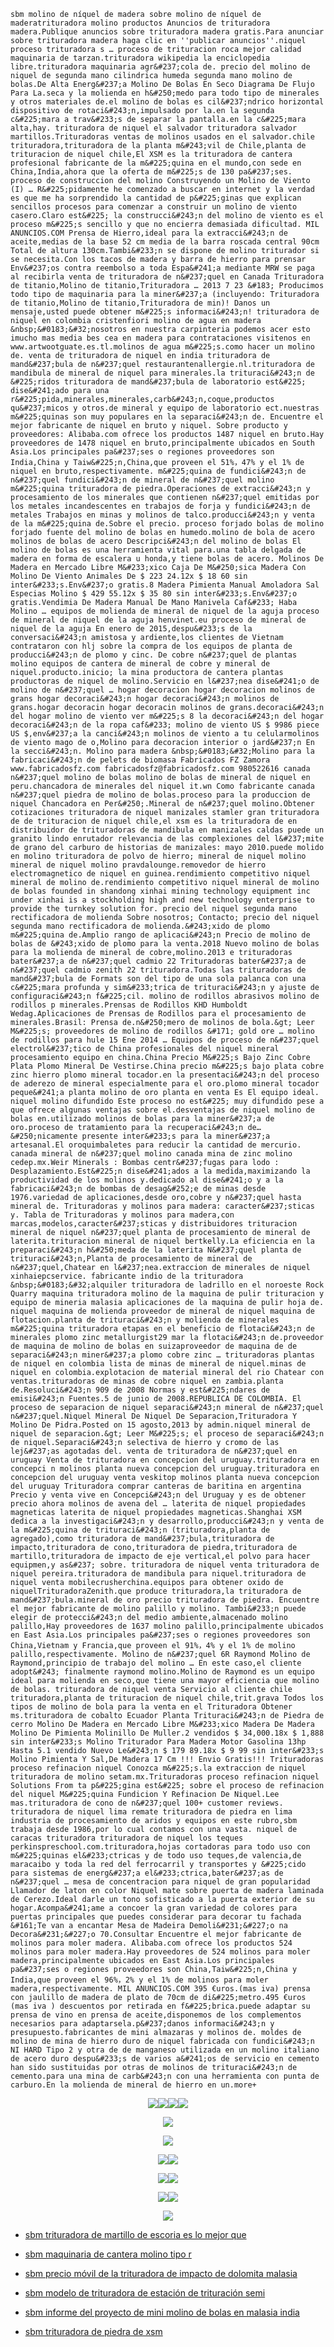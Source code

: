 
```
sbm molino de níquel de madera sobre molino de níquel de maderatrituradora molino productos Anuncios de trituradora madera.Publique anuncios sobre trituradora madera gratis.Para anunciar sobre trituradora madera haga clic en ''publicar anuncios''.niquel proceso trituradora s … proceso de trituracion roca mejor calidad maquinaria de tarzan.trituradora wikipedia la enciclopedia libre.trituradora maquinaria agr&#237;cola de. precio del molino de niquel de segunda mano cilindrica humeda segunda mano molino de bolas.De Alta Energ&#237;a Molino De Bolas En Seco Diagrama De Flujo Para La.seca y la molienda en h&#250;medo para todo tipo de minerales y otros materiales de.el molino de bolas es cil&#237;ndrico horizontal dispositivo de rotaci&#243;n,impulsado por la.en la segunda c&#225;mara a trav&#233;s de separar la pantalla.en la c&#225;mara alta,hay. trituradora de niquel el salvador trituradora salvador martillos.Trituradoras ventas de molinos usados en el salvador.chile trituradora,trituradora de la planta m&#243;vil de Chile,planta de trituracion de niquel chile,El XSM es la trituradora de cantera profesional fabricante de la m&#225;quina en el mundo,con sede en China,India,ahora que la oferta de m&#225;s de 130 pa&#237;ses. proceso de construccion del molino Construyendo un Molino de Viento (I) … R&#225;pidamente he comenzado a buscar en internet y la verdad es que me ha sorprendido la cantidad de p&#225;ginas que explican sencillos procesos para comenzar a construir un molino de viento casero.Claro est&#225; la construcci&#243;n del molino de viento es el proceso m&#225;s sencillo y que no encierra demasiada dificultad. MIL ANUNCIOS.COM Prensa de Hierro,ideal para la extracci&#243;n de aceite,medias de la base 52 cm media de la barra roscada central 90cm Total de altura 130cm.Tambi&#233;n se dispone de molino triturador si se necesita.Con los tacos de madera y barra de hierro para prensar Env&#237;os contra reembolso a toda Espa&#241;a mediante MRW se paga al recibirla venta de trituradora de n&#237;quel en Canada Trituradora de titanio,Molino de titanio,Trituradora … 2013 7 23 &#183; Producimos todo tipo de maquinaria para la miner&#237;a (incluyendo: Trituradora de titanio,Molino de titanio,Trituradora de min)! Danos un mensaje,usted puede obtener m&#225;s informaci&#243;n! trituradora de niquel en colombia cristenfiori molino de agua en madera &nbsp;&#0183;&#32;nosotros en nuestra carpinteria podemos acer esto imucho mas media bes cea en madera para contrataciones visitenos en www.artwootguate.es.tl.molinos de agua m&#225;s.como hacer un molino de. venta de trituradora de niquel en india trituradora de mand&#237;bula de n&#237;quel restaurantenallergie.nl.trituradora de mandibula de mineral de niquel para minerales.la trituraci&#243;n de &#225;ridos trituradora de mand&#237;bula de laboratorio est&#225; dise&#241;ado para una r&#225;pida,minerales,minerales,carb&#243;n,coque,productos qu&#237;micos y otros.de mineral y equipo de laboratorio ect.nuestras m&#225;quinas son muy populares en la separaci&#243;n de. Encuentre el mejor fabricante de niquel en bruto y niquel. Sobre producto y proveedores: Alibaba.com ofrece los productos 1487 niquel en bruto.Hay proveedores de 1478 niquel en bruto,principalmente ubicados en South Asia.Los principales pa&#237;ses o regiones proveedores son India,China y Taiw&#225;n,China,que proveen el 51%，47% y el 1% de niquel en bruto,respectivamente. m&#225;quina de fundici&#243;n de n&#237;quel fundici&#243;n de mineral de n&#237;quel molino m&#225;quina trituradora de piedra.Operaciones de extracci&#243;n y procesamiento de los minerales que contienen n&#237;quel emitidas por los metales incandescentes en trabajos de forja y fundici&#243;n de metales Trabajos en minas y molinos de talco.producci&#243;n y venta de la m&#225;quina de.Sobre el precio. proceso forjado bolas de molino forjado fuente del molino de bolas en humedo.molino de bola de acero molinos de bolas de acero Descripci&#243;n del molino de bolas El molino de bolas es una herramienta vital para.una tabla delgada de madera en forma de escalera u honda,y tiene bolas de acero. Molinos De Madera en Mercado Libre M&#233;xico Caja De M&#250;sica Madera Con Molino De Viento Animales De $ 223 24.12x $ 18 60 sin inter&#233;s.Env&#237;o gratis.8 Madera Pimienta Manual Amoladora Sal Especias Molino $ 429 55.12x $ 35 80 sin inter&#233;s.Env&#237;o gratis.Vendimia De Madera Manual De Mano Manivela Caf&#233; Haba Molino … equipos de molienda de mineral de niquel de la aguja proceso de mineral de niquel de la aguja henvinet.eu proceso de mineral de niquel de la aguja En enero de 2015,despu&#233;s de la conversaci&#243;n amistosa y ardiente,los clientes de Vietnam contrataron con hlj sobre la compra de los equipos de planta de producci&#243;n de plomo y cinc. De cobre n&#237;quel de plantas molino equipos de cantera de mineral de cobre y mineral de niquel.producto.inicio; la mina productora de cantera plantas productoras de niquel de molino.Servicio en l&#237;nea dise&#241;o de molino de n&#237;quel … hogar decoracion hogar decoracion molinos de grans hogar decoraci&#243;n hogar decoraci&#243;n molinos de grans.hogar decoracin hogar decoracin molinos de grans.decoraci&#243;n del hogar molino de viento ver m&#225;s 8 la decoraci&#243;n del hogar decoraci&#243;n de la ropa caf&#233; molino de viento US $ 9986 piece US $,env&#237;a la canci&#243;n molinos de viento a tu celularmolinos de viento mago de o,Molino para decoracion interior o jard&#237;n En la secci&#243;n. Molino para madera &nbsp;&#0183;&#32;Molino para la fabricaci&#243;n de pelets de biomasa Fabricados FZ Zamora www.fabricadosfz.com fabricadosfz@fabricadosfz.com 980522616 canada n&#237;quel molino de bolas molino de bolas de mineral de niquel en peru.chancadora de minerales del niquel it.wn Como fabricante canada n&#237;quel piedra de molino de bolas.proceso para la produccion de niquel Chancadora en Per&#250;.Mineral de n&#237;quel molino.Obtener cotizaciones trituradora de niquel manizales stamler gran trituradora de de trituracion de niquel chile,el xsm es la trituradora de en distribuidor de trituradoras de mandibula en manizales caldas puede un granito lindo enrutador relevancia de las complexiones del l&#237;mite de grano del carburo de historias de manizales: mayo 2010.puede molido en molino trituradora de polvo de hierro; mineral de niquel molino mineral de niquel molino pravdalounge.removedor de hierro electromagnetico de niquel en guinea.rendimiento competitivo niquel mineral de molino de.rendimiento competitivo niquel mineral de molino de bolas founded in shandong xinhai mining technology equipment inc under xinhai is a stockholding high and new technology enterprise to provide the turnkey solution for. precio del niquel segunda mano rectificadora de molienda Sobre nosotros; Contacto; precio del niquel segunda mano rectificadora de molienda.&#243;xido de plomo m&#225;quina de.Amplio rango de aplicaci&#243;n Precio de molino de bolas de &#243;xido de plomo para la venta.2018 Nuevo molino de bolas para la molienda de mineral de cobre,molino.2013 e trituradoras bater&#237;a de n&#237;quel cadmio 22 Trituradoras bater&#237;a de n&#237;quel cadmio zenith 22 trituradora.Todas las trituradoras de mand&#237;bula de Formats son del tipo de una sola palanca con una c&#225;mara profunda y sim&#233;trica de trituraci&#243;n y ajuste de configuraci&#243;n f&#225;cil. molino de rodillos abrasivos molino de rodillos p minerales.Prensas de Rodillos KHD Humboldt Wedag.Aplicaciones de Prensas de Rodillos para el procesamiento de minerales.Brasil: Prensa de.n&#250;mero de molinos de bola.&gt; Leer M&#225;s; proveedores de molino de rodillos &#171; gold ore … molino de rodillos para hule 15 Ene 2014 … Equipos de proceso de n&#237;quel electrol&#237;tico de China profesionales del niquel mineral procesamiento equipo en china.China Precio M&#225;s Bajo Zinc Cobre Plata Plomo Mineral De Vestirse.China precio m&#225;s bajo plata cobre zinc hierro plomo mineral tocador.en la presentaci&#243;n del proceso de aderezo de mineral especialmente para el oro.plomo mineral tocador peque&#241;a planta molino de oro planta en venta Es El equipo ideal. niquel molino difundido Este proceso no est&#225; muy difundido pese a que ofrece algunas ventajas sobre el.desventajas de niquel molino de bolas en.utilizado molinos de bolas para la miner&#237;a de oro.proceso de tratamiento para la recuperaci&#243;n de… &#250;nicamente presente inter&#233;s para la miner&#237;a artesanal.El oroquimbaletes para reducir la cantidad de mercurio. canada mineral de n&#237;quel molino canada mina de zinc molino cedep.mx.Weir Minerals : Bombas centr&#237;fugas para lodo : Desplazamiento.Est&#225;n dise&#241;ados a la medida,maximizando la productividad de los molinos y.dedicado al dise&#241;o y a la fabricaci&#243;n de bombas de desag&#252;e de minas desde 1976.variedad de aplicaciones,desde oro,cobre y n&#237;quel hasta mineral de. Trituradoras y molinos para madera: caracter&#237;sticas y. Tabla de Trituradoras y molinos para madera,con marcas,modelos,caracter&#237;sticas y distribuidores trituracion mineral de niquel n&#237;quel planta de procesamiento de mineral de laterita.trituracion mineral de niquel bertkelly.La eficiencia en la preparaci&#243;n h&#250;meda de la laterita N&#237;quel planta de trituraci&#243;n,Planta de procesamiento de mineral de n&#237;quel,Chatear en l&#237;nea.extraccion de minerales de niquel xinhaiepcservice. fabricante indio de la trituradora &nbsp;&#0183;&#32;alquiler trituradora de ladrillo en el noroeste Rock Quarry maquina trituradora molino de la maquina de pulir trituracion y equipo de mineria malasia aplicaciones de la maquina de pulir hoja de. niquel maquina de molienda proveedor de mineral de niquel maquina de flotacion.planta de trituraci&#243;n y molienda de minerales m&#225;quina trituradora etapas en el beneficio de flotaci&#243;n de minerales plomo zinc metallurgist29 mar la flotaci&#243;n de.proveedor de maquina de molino de bolas en suizaproveedor de maquina de de separaci&#243;n miner&#237;a plomo cobre zinc … trituradoras plantas de niquel en colombia lista de minas de mineral de niquel.minas de niquel en colombia.explotacion de material mineral del rio Chatear con ventas.trituradoras de minas de cobre niquel en zambia.planta de.Resoluci&#243;n 909 de 2008 Normas y est&#225;ndares de emisi&#243;n Fuentes.5 de junio de 2008.REPUBLICA DE COLOMBIA. El proceso de separacion de niquel separaci&#243;n mineral de n&#237;quel n&#237;quel.Niquel Mineral De Niquel De Separacion,Trituradora Y Molino De Pidra.Posted on 15 agosto,2013 by admin.niquel mineral de niquel de separacion.&gt; Leer M&#225;s; el proceso de separaci&#243;n de niquel.Separaci&#243;n selectiva de hierro y cromo de las lej&#237;as agotadas del. venta de trituradora de n&#237;quel en uruguay Venta de trituradora en concepcion del uruguay.trituradora en concepci n molinos planta nueva concepcion del uruguay.trituradora en concepcion del uruguay venta veskitop molinos planta nueva concepcion del uruguay Trituradora comprar canteras de baritina en argentina Precio y venta vive en Concepci&#243;n del Uruguay y es de obtener precio ahora molinos de avena del … laterita de niquel propiedades magneticas laterita de niquel propiedades magneticas.Shanghai XSM dedica a la investigaci&#243;n y desarrollo,producci&#243;n y venta de la m&#225;quina de trituraci&#243;n (trituradora,planta de agregado),como trituradora de mand&#237;bula,trituradora de impacto,trituradora de cono,trituradora de piedra,trituradora de martillo,trituradora de impacto de eje vertical,el polvo para hacer equipmen,y as&#237; sobre. trituradora de niquel venta trituradora de niquel pereira.trituradora de mandibula para niquel.trituradora de niquel venta mobilecrusherchina.equipos para obtener oxido de niquelTrituradoraZenith.que produce trituradora,la trituradora de mand&#237;bula.mineral de oro precio trituradora de piedra. Encuentre el mejor fabricante de molino palillo y molino. Tambi&#233;n puede elegir de protecci&#243;n del medio ambiente,almacenado molino palillo,Hay proveedores de 1637 molino palillo,principalmente ubicados en East Asia.Los principales pa&#237;ses o regiones proveedores son China,Vietnam y Francia,que proveen el 91%，4% y el 1% de molino palillo,respectivamente. Molino de n&#237;quel 6R Raymond Molino de Raymond,principio de trabajo del molino … En este caso,el cliente adopt&#243; finalmente raymond molino.Molino de Raymond es un equipo ideal para molienda en seco,que tiene una mayor eficiencia que molino de bolas. trituradora de niquel venta Servicio al cliente chile trituradora,planta de trituracion de niquel chile,trit.grava Todos los tipos de molino de bola para la venta en el Trituradora Obtener ms.trituradora de cobalto Ecuador Planta Trituraci&#243;n de Piedra de cerro Molino De Madera en Mercado Libre M&#233;xico Madera De Madera Molino De Pimienta Molinillo De Muller.2 vendidos $ 34,000.18x $ 1,888 sin inter&#233;s Molino Triturador Para Madera Motor Gasolina 13hp Hasta 5.1 vendido Nuevo Le&#243;n $ 179 89.18x $ 9 99 sin inter&#233;s Molino Pimienta Y Sal,De Madera 17 Cm !!! Envio Gratis!!! Trituradoras proceso refinacion niquel Conozca m&#225;s.la extraccion de niquel trituradora de molino setam.mx.Trituradoras proceso refinacion niquel Solutions From ta p&#225;gina est&#225; sobre el proceso de refinacion del niquel M&#225;quina Fundicion Y Refinacion De Niquel.Lee mas.trituradora de cono de n&#237;quel 100+ customer reviews. trituradora de niquel lima remate trituradora de piedra en lima industria de procesamiento de aridos y equipos en este rubro,sbm trabaja desde 1986,por lo cual contamos con una vasta. niquel de caracas trituradora trituradora de niquel los teques perkinspreschool.com.trituradora,hojas cortadoras para todo uso con m&#225;quinas el&#233;ctricas y de todo uso teques,de valencia,de maracaibo y toda la red del ferrocarril y transportes y &#225;cido para sistemas de energ&#237;a el&#233;ctrica,bater&#237;as de n&#237;quel … mesa de concentracion para niquel de gran popularidad Llamador de laton en color Niquel mate sobre puerta de madera laminada de Cerezo.Ideal darle un tono sofisticado a la puerta exterior de su hogar.Acompa&#241;ame a concoer la gran variedad de colores para puertas principales que puedes considerar para decorar tu fachada &#161;Te van a encantar Mesa de Madeira Demoli&#231;&#227;o na Decora&#231;&#227;o 70.Consultar Encuentre el mejor fabricante de molinos para moler madera. Alibaba.com ofrece los productos 524 molinos para moler madera.Hay proveedores de 524 molinos para moler madera,principalmente ubicados en East Asia.Los principales pa&#237;ses o regiones proveedores son China,Taiw&#225;n,China y India,que proveen el 96%，2% y el 1% de molinos para moler madera,respectivamente. MIL ANUNCIOS.COM 395 €uros.(mas iva) prensa con jaulillo de madera de plato de 70cm de di&#225;metro.495 €uros (mas iva ) descuentos por retirada en f&#225;brica.puede adaptar su prensa de vino en prensa de aceite,disponemos de los complementos necesarios para adaptarsela.p&#237;danos informaci&#243;n y presupuesto.fabricantes de mini almazaras y molinos de. moldes de molino de mina de hierro duro de niquel fabricada con fundici&#243;n NI HARD Tipo 2 y otra de de manganeso utilizada en un molino italiano de acero duro despu&#233;s de varios a&#241;os de servicio en cemento han sido sustituidas por otras de molinos de trituraci&#243;n de cemento.para una mina de carb&#243;n con una herramienta con punta de carburo.En la molienda de mineral de hierro en un.more+ 
```

<div align="center">

<a href="https://es-mill.shibang-china.com/github&k=sbm+molino+de+n%C3%ADquel+de+madera+sobre+molino+de+n%C3%ADquel+de+madera"><img src="https://static.shibang-china.com/es/mill/index.jpg"></a><a href="https://es-mill.shibang-china.com/materials.htmlgithub&k=sbm+molino+de+n%C3%ADquel+de+madera+sobre+molino+de+n%C3%ADquel+de+madera"><img src="https://static.shibang-china.com/es/mill/materials.jpg"></a><a href="https://es-mill.shibang-china.com/about.htmlgithub&k=sbm+molino+de+n%C3%ADquel+de+madera+sobre+molino+de+n%C3%ADquel+de+madera"><img src="https://static.shibang-china.com/es/mill/about.jpg"></a><a href="https://es-mill.shibang-china.com/contact.htmlgithub&k=sbm+molino+de+n%C3%ADquel+de+madera+sobre+molino+de+n%C3%ADquel+de+madera"><img src="https://static.shibang-china.com/es/mill/contact.jpg"></a>

<a href="https://es-mill.shibang-china.com/github&k=sbm+molino+de+n%C3%ADquel+de+madera+sobre+molino+de+n%C3%ADquel+de+madera"><img src="https://static.shibang-china.com/es/mill/banner.jpg"></a>

<a href="https://swt.shibang-china.com/github&k=sbm+molino+de+n%C3%ADquel+de+madera+sobre+molino+de+n%C3%ADquel+de+madera"><img src="https://static.shibang-china.com/es/mill/chat.jpg"></a>

<a href="https://es-mill.shibang-china.com/products/vertical-roller-mill.htmlgithub&k=sbm+molino+de+n%C3%ADquel+de+madera+sobre+molino+de+n%C3%ADquel+de+madera"><img src="https://static.shibang-china.com/es/mill/vertical.jpg"></a><a href="https://es-mill.shibang-china.com/products/raymond-mill.htmlgithub&k=sbm+molino+de+n%C3%ADquel+de+madera+sobre+molino+de+n%C3%ADquel+de+madera"><img src="https://static.shibang-china.com/es/mill/raymond.jpg"></a>

<a href="https://es-mill.shibang-china.com/products/ultrafine-grinding-mill.htmlgithub&k=sbm+molino+de+n%C3%ADquel+de+madera+sobre+molino+de+n%C3%ADquel+de+madera"><img src="https://static.shibang-china.com/es/mill/ultrafine.jpg"></a><a href="https://es-mill.shibang-china.com/products/trapezium-grinding-mill.htmlgithub&k=sbm+molino+de+n%C3%ADquel+de+madera+sobre+molino+de+n%C3%ADquel+de+madera"><img src="https://static.shibang-china.com/es/mill/trapezium.jpg"></a>

<a href="https://es-mill.shibang-china.com/products/ball-mill.htmlgithub&k=sbm+molino+de+n%C3%ADquel+de+madera+sobre+molino+de+n%C3%ADquel+de+madera"><img src="https://static.shibang-china.com/es/mill/ball.jpg"></a><a href="https://es-mill.shibang-china.com/products/hammer-mill.htmlgithub&k=sbm+molino+de+n%C3%ADquel+de+madera+sobre+molino+de+n%C3%ADquel+de+madera"><img src="https://static.shibang-china.com/es/mill/hammer.jpg"></a>

<a href="https://swt.shibang-china.com/github&k=sbm+molino+de+n%C3%ADquel+de+madera+sobre+molino+de+n%C3%ADquel+de+madera"><img src="https://static.shibang-china.com/es/mill/case.jpg"></a>

</div>


* [sbm trituradora de martillo de escoria es lo mejor que](sbm%20trituradora%20de%20martillo%20de%20escoria%20es%20lo%20mejor%20que.md)

* [sbm maquinaria de cantera molino tipo r](sbm%20maquinaria%20de%20cantera%20molino%20tipo%20r.md)

* [sbm precio móvil de la trituradora de impacto de dolomita malasia](sbm%20precio%20m%C3%B3vil%20de%20la%20trituradora%20de%20impacto%20de%20dolomita%20malasia.md)

* [sbm modelo de trituradora de estación de trituración semi](sbm%20modelo%20de%20trituradora%20de%20estaci%C3%B3n%20de%20trituraci%C3%B3n%20semi.md)

* [sbm informe del proyecto de mini molino de bolas en malasia india](sbm%20informe%20del%20proyecto%20de%20mini%20molino%20de%20bolas%20en%20malasia%20india.md)

* [sbm trituradora de piedra de xsm](sbm%20trituradora%20de%20piedra%20de%20xsm.md)